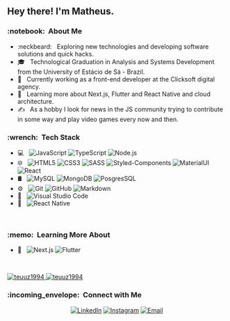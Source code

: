 <h2> Hey there! I'm Matheus.</h2>

<h3>:notebook: &nbsp;About Me </h3>

- :neckbeard: &nbsp; Exploring new technologies and developing software solutions and quick hacks.
- :mortar_board: &nbsp; Technological Graduation in Analysis and Systems Development from the University of Estácio de Sá - Brazil.
- :briefcase: &nbsp; 
Currently working as a front-end developer at the Clicksoft digital agency.
- :seedling: &nbsp; Learning more about Next.js, Flutter and React Native and cloud architecture.
- ✍️ &nbsp; As a hobby I look for news in the JS community trying to contribute in some way and play video games every now and then.

<h3>:wrench: &nbsp;Tech Stack</h3>

- :computer: &nbsp;
  ![JavaScript](https://img.shields.io/badge/-JavaScript-333333?style=flat&logo=JavaScript)
  ![TypeScript](https://img.shields.io/badge/-TypeScript-333333?style=flat&logo=TypeScript)
  ![Node.js](https://img.shields.io/badge/-Node.js-333333?style=flat&logo=node.js)
- 🌐 &nbsp;
  ![HTML5](https://img.shields.io/badge/-HTML5-333333?style=flat&logo=HTML5)
  ![CSS3](https://img.shields.io/badge/-CSS3-333333?style=flat&logo=CSS3&logoColor=1572B6)
  ![SASS](https://img.shields.io/badge/-Sass-333333?style=flat&logo=sass&logoColor=CC6699)
  ![Styled-Components](https://img.shields.io/badge/-Styled%20Components-333333?style=flat&logo=styled-components&logoColor=DB7093)
  ![MaterialUI](https://img.shields.io/badge/-MaterialUI-333333?style=flat&logo=material-ui&logoColor=0081CB)
  ![React](https://img.shields.io/badge/-React-333333?style=flat&logo=react)
- 🛢 &nbsp;
  ![MySQL](https://img.shields.io/badge/-MySQL-333333?style=flat&logo=mysql)
  ![MongoDB](https://img.shields.io/badge/-MongoDB-333333?style=flat&logo=mongodb)
  ![PosgresSQL](https://img.shields.io/badge/-PostgresSQL-333333?style=flat&logo=postgresql&logoColor=336791)
- ⚙️ &nbsp;
  ![Git](https://img.shields.io/badge/-Git-333333?style=flat&logo=git)
  ![GitHub](https://img.shields.io/badge/-GitHub-333333?style=flat&logo=github)
  ![Markdown](https://img.shields.io/badge/-Markdown-333333?style=flat&logo=markdown)
- 🔧 &nbsp;
  ![Visual Studio Code](https://img.shields.io/badge/-Visual%20Studio%20Code-333333?style=flat&logo=visual-studio-code&logoColor=007ACC)
- :iphone: &nbsp;
  ![React Native](https://img.shields.io/badge/-React%20Native-333333?style=flat&logo=react&logoColor=)

<br/>

<h3>:memo: &nbsp;Learning More About</h3>

- :book: &nbsp;
  ![Next.js](https://img.shields.io/badge/-Next.js-333333?style=flat&logo=Next.js)
  ![Flutter](https://img.shields.io/badge/-Flutter-333333?style=flat&logo=flutter&logoColor=02569B)

  <br/>

<a href="https://github.com/teuuz1994">
  <img src="https://github-readme-stats.vercel.app/api?username=teuuz1994&show_icons=true" alt="teuuz1994" />
  <img src="https://github-readme-stats.vercel.app/api/top-langs/?username=teuuz1994&layout=compact&hide=html" alt="teuuz1994" />
</a>

<br/>

<h3>:incoming_envelope: &nbsp;Connect with Me </h3>

<p align="center">
<a href="https://www.linkedin.com/in/matheus-da-guia-de-campos/" target="_blank"><img alt="LinkedIn" src="https://img.shields.io/badge/LinkedIn-Matheus%20da%20Guia%20de%20Campos-blue?style=flat-square&logo=linkedin"></a>
<a href="https://www.instagram.com/matheusrjig/" target="_blank"><img alt="Instagram" src="https://img.shields.io/badge/Instagram-matheusrjig_-blue?style=flat-square&logo=instagram"></a>
<a href="mailto:avsingh@umass.edu"><img alt="Email" src="https://img.shields.io/badge/Email-matheus.rj.ig@gmail.com-blue?style=flat-square&logo=gmail"></a>
</p>
